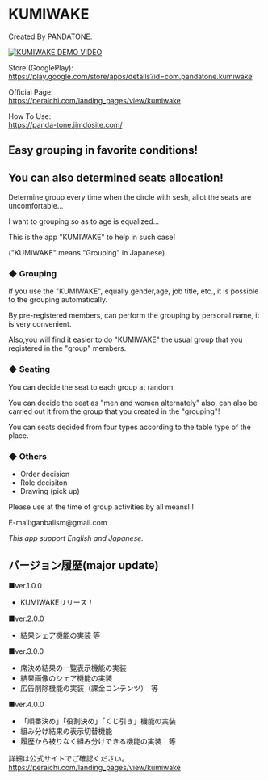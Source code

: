 # KUMIWAKE

Created By PANDATONE.

[![KUMIWAKE DEMO VIDEO](https://img.youtube.com/vi/BkRs_8h3_sM/0.jpg)](https://www.youtube.com/watch?v=BkRs_8h3_sM)

Store (GooglePlay):</br>
https://play.google.com/store/apps/details?id=com.pandatone.kumiwake

Official Page:</br>
https://peraichi.com/landing_pages/view/kumiwake

How To Use:</br>
https://panda-tone.jimdosite.com/

## Easy grouping in favorite conditions!
## You can also determined seats allocation!

Determine group every time when the circle with sesh, allot the seats are uncomfortable...

I want to grouping so as to age is equalized...

This is the app "KUMIWAKE" to help in such case!

("KUMIWAKE" means "Grouping" in Japanese)

### ◆ Grouping

If you use the "KUMIWAKE", equally gender,age, job title, etc., it is possible to the grouping automatically.

By pre-registered members, can perform the grouping by personal name, it is very convenient.

Also,you will find it easier to do "KUMIWAKE" the usual group that you registered in the "group" members.

### ◆ Seating

You can decide the seat to each group at random.

You can decide the seat as "men and women alternately" also, can also be carried out it from the group that you created in the "grouping"!

You can seats decided from four types according to the table type of the place.

### ◆ Others

- Order decision
- Role decisiton
- Drawing (pick up)

Please use at the time of group activities by all means! !

<Opinions and requests>
E-mail:ganbalism@gmail.com

*This app support English and Japanese.*

## バージョン履歴(major update)
■ver.1.0.0<br>
- KUMIWAKEリリース！

■ver.2.0.0<br>
- 結果シェア機能の実装 等

■ver.3.0.0<br>
- 席決め結果の一覧表示機能の実装
- 結果画像のシェア機能の実装
- 広告削除機能の実装（課金コンテンツ）　等

■ver.4.0.0<br>
- 「順番決め」「役割決め」「くじ引き」機能の実装
- 組み分け結果の表示切替機能
- 履歴から被りなく組み分けできる機能の実装　等

詳細は公式サイトでご確認ください。</br>
https://peraichi.com/landing_pages/view/kumiwake
